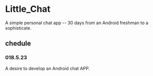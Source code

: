 # Little_Chat
A simple personal chat app -- 30 days from an Android freshman to a sophisticate.

## chedule
### 018.5.23
A desire to develop an Android chat APP.
